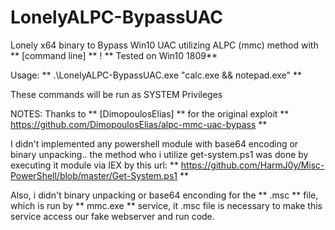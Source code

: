 # LonelyALPC-BypassUAC
Lonely x64 binary to Bypass Win10 UAC utilizing ALPC (mmc) method with ** [command line] ** !
** Tested on Win10 1809** 

Usage: ** .\LonelyALPC-BypassUAC.exe "calc.exe && notepad.exe" ** 

These commands will be run as SYSTEM Privileges

NOTES:
Thanks to ** [DimopoulosElias] ** for the original exploit
** https://github.com/DimopoulosElias/alpc-mmc-uac-bypass ** 

I didn't implemented any powershell module with base64 encoding or binary unpacking.. the method who i utilize get-system.ps1 was done by executing it module via IEX by this url: ** https://github.com/HarmJ0y/Misc-PowerShell/blob/master/Get-System.ps1 ** 

Also, i didn't binary unpacking or base64 enconding for the ** .msc **  file, which is run by ** mmc.exe **  service, it .msc file is necessary to make this service access our fake webserver and run code.
